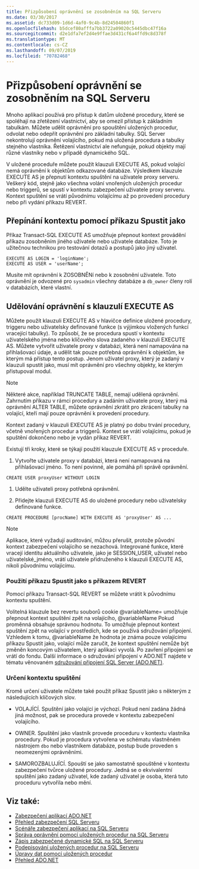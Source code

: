 ```yaml
---
title: Přizpůsobení oprávnění se zosobněním na SQL Serveru
ms.date: 03/30/2017
ms.assetid: dc733d09-1d6d-4af0-9c4b-8d24504860f1
ms.openlocfilehash: b5dcef80afffa7bb3722a09020c5445dbc47f16a
ms.sourcegitcommit: d2e1dfa7ef2d4e9ffae3d431cf6a4ffd9c8d378f
ms.translationtype: MT
ms.contentlocale: cs-CZ
ms.lasthandoff: 09/07/2019
ms.locfileid: "70782468"
---
```

# <a name="customizing-permissions-with-impersonation-in-sql-server"></a>Přizpůsobení oprávnění se zosobněním na SQL Serveru
Mnoho aplikací používá pro přístup k datům uložené procedury, které se spoléhají na zřetězení vlastnictví, aby se omezil přístup k základním tabulkám. Můžete udělit oprávnění pro spouštění uložených procedur, odvolat nebo odepřít oprávnění pro základní tabulky. SQL Server nekontrolují oprávnění volajícího, pokud má uložená procedura a tabulky stejného vlastníka. Řetězení vlastnictví ale nefunguje, pokud objekty mají různé vlastníky nebo v případě dynamického SQL.  
  
 V uložené proceduře můžete použít klauzuli EXECUTE AS, pokud volající nemá oprávnění k objektům odkazované databáze. Výsledkem klauzule EXECUTE AS je přepnutí kontextu spuštění na uživatele proxy serveru. Veškerý kód, stejně jako všechna volání vnořených uložených procedur nebo triggerů, se spustí v kontextu zabezpečení uživatele proxy serveru. Kontext spuštění se vrátí původnímu volajícímu až po provedení procedury nebo při vydání příkazu REVERT.  
  
## <a name="context-switching-with-the-execute-as-statement"></a>Přepínání kontextu pomocí příkazu Spustit jako  
 Příkaz Transact-SQL EXECUTE AS umožňuje přepnout kontext provádění příkazu zosobněním jiného uživatele nebo uživatele databáze. Toto je užitečnou technikou pro testování dotazů a postupů jako jiný uživatel.  
  
```  
EXECUTE AS LOGIN = 'loginName';  
EXECUTE AS USER = 'userName';  
```  
  
 Musíte mít oprávnění k ZOSOBNĚNí nebo k zosobnění uživatele. Toto oprávnění je odvozené pro `sysadmin` všechny databáze a `db_owner` členy rolí v databázích, které vlastní.  
  
## <a name="granting-permissions-with-the-execute-as-clause"></a>Udělování oprávnění s klauzulí EXECUTE AS  
 Můžete použít klauzuli EXECUTE AS v hlavičce definice uložené procedury, triggeru nebo uživatelsky definované funkce (s výjimkou vložených funkcí vracející tabulky). To způsobí, že se procedura spustí v kontextu uživatelského jména nebo klíčového slova zadaného v klauzuli EXECUTE AS. Můžete vytvořit uživatele proxy v databázi, která není namapována na přihlašovací údaje, a udělit tak pouze potřebná oprávnění k objektům, ke kterým má přístup tento postup. Jenom uživatel proxy, který je zadaný v klauzuli spustit jako, musí mít oprávnění pro všechny objekty, ke kterým přistupoval modul.  
  
> [!NOTE]
> Některé akce, například TRUNCATE TABLE, nemají udělená oprávnění. Zahrnutím příkazu v rámci procedury a zadáním uživatele proxy, který má oprávnění ALTER TABLE, můžete oprávnění zkrátit pro zkrácení tabulky na volající, kteří mají pouze oprávnění k provedení procedury.  
  
 Kontext zadaný v klauzuli EXECUTE AS je platný po dobu trvání procedury, včetně vnořených procedur a triggerů. Kontext se vrátí volajícímu, pokud je spuštění dokončeno nebo je vydán příkaz REVERT.  
  
 Existují tři kroky, které se týkají použití klauzule EXECUTE AS v proceduře.  
  
1. Vytvořte uživatele proxy v databázi, která není namapovaná na přihlašovací jméno. To není povinné, ale pomáhá při správě oprávnění.  
  
```  
CREATE USER proxyUser WITHOUT LOGIN  
```  
  
1. Udělte uživateli proxy potřebná oprávnění.  
  
2. Přidejte klauzuli EXECUTE AS do uložené procedury nebo uživatelsky definované funkce.  
  
```  
CREATE PROCEDURE [procName] WITH EXECUTE AS 'proxyUser' AS ...  
```  
  
> [!NOTE]
> Aplikace, které vyžadují auditování, můžou přerušit, protože původní kontext zabezpečení volajícího se nezachová. Integrované funkce, které vracejí identitu aktuálního uživatele, jako je SESSION_USER, uživatel nebo uživatelské_jméno, vrátí uživatele přidruženého k klauzuli EXECUTE AS, nikoli původnímu volajícímu.  
  
### <a name="using-execute-as-with-revert"></a>Použití příkazu Spustit jako s příkazem REVERT  
 Pomocí příkazu Transact-SQL REVERT se můžete vrátit k původnímu kontextu spuštění.  
  
 Volitelná klauzule bez revertu souborů cookie @variableName= umožňuje přepnout kontext spuštění zpět na volajícího, @variableName Pokud proměnná obsahuje správnou hodnotu. To umožňuje přepnout kontext spuštění zpět na volající v prostředích, kde se používá sdružování připojení. Vzhledem k tomu, @variableName že hodnota je známa pouze volajícímu příkazu Spustit jako, volající může zaručit, že kontext spuštění nemůže být změněn koncovým uživatelem, který aplikaci vyvolá. Po zavření připojení se vrátí do fondu. Další informace o sdružování připojení v ADO.NET najdete v tématu věnovaném [sdružování připojení SQL Server (ADO.NET)](../sql-server-connection-pooling.md).  
  
### <a name="specifying-the-execution-context"></a>Určení kontextu spuštění  
 Kromě určení uživatele můžete také použít příkaz Spustit jako s některým z následujících klíčových slov.  
  
- VOLAJÍCÍ. Spuštění jako volající je výchozí. Pokud není zadána žádná jiná možnost, pak se procedura provede v kontextu zabezpečení volajícího.  
  
- OWNER. Spuštění jako vlastník provede proceduru v kontextu vlastníka procedury. Pokud je procedura vytvořena ve schématu vlastněném nástrojem `dbo` nebo vlastníkem databáze, postup bude proveden s neomezenými oprávněními.  
  
- SAMOROZBALUJÍCÍ. Spouští se jako samostatně spouštěné v kontextu zabezpečení tvůrce uložené procedury. Jedná se o ekvivalentní spuštění jako zadaný uživatel, kde zadaný uživatel je osoba, která tuto proceduru vytvořila nebo mění.  
  
## <a name="see-also"></a>Viz také:

- [Zabezpečení aplikací ADO.NET](../securing-ado-net-applications.md)
- [Přehled zabezpečení SQL Serveru](overview-of-sql-server-security.md)
- [Scénáře zabezpečení aplikací na SQL Serveru](application-security-scenarios-in-sql-server.md)
- [Správa oprávnění pomocí uložených procedur na SQL Serveru](managing-permissions-with-stored-procedures-in-sql-server.md)
- [Zápis zabezpečené dynamické SQL na SQL Serveru](writing-secure-dynamic-sql-in-sql-server.md)
- [Podepisování uložených procedur na SQL Serveru](signing-stored-procedures-in-sql-server.md)
- [Úpravy dat pomocí uložených procedur](../modifying-data-with-stored-procedures.md)
- [Přehled ADO.NET](../ado-net-overview.md)
